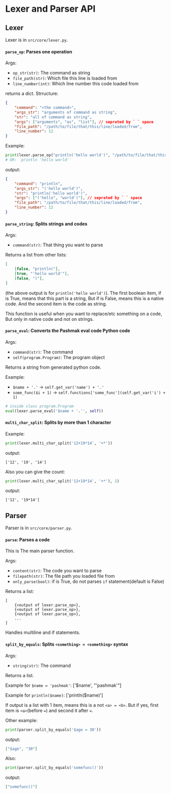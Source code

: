 # Lexer and Parser API

## Lexer
Lexer is in `src/core/lexer.py`.

#### `parse_op`: Parses one operation
Args:
- `op_str(str)`: The command as string
- `file_path(str)`: Which file this line is loaded from
- `line_number(int)`: Which line number this code loaded from

returns a dict.
Strructure:
```json
{
    "command": "<the command>",
    "args_str": "arguments of command as string",
    "str": "all of command as string",
    "args": ["arguments", "as", "list"], // seprated by ` ` space
    "file_path": "/path/to/file/that/this/line/loaded/from",
    "line_number": 12
}
```

Example:

```python
print(lexer.parse_op("println('hello world')", "/path/to/file/that/this/line/loaded/from", 12))
# OR: `println 'hello world'`
```

output:

```json
{
    "command": "println",
    "args_str": "('hello world')",
    "str": "println('hello world')",
    "args": ["('hello", "world')"], // seprated by ` ` space
    "file_path": "/path/to/file/that/this/line/loaded/from",
    "line_number": 12
}
```

#### `parse_string`: Splits strings and codes
Args:
- `command(str)`: That thing you want to parse

Returns a list from other lists:

```json
[
    [false, "println("],
    [true, "'hello world'"],
    [false, ")"],
]
```

(the above output is for `println('hello world')`).
The first boolean item, if is True, means that this part is a string,
But if is False, means this is a native code.
And the second item is the code as string.

This function is useful when you want to replace/etc something on a code,
But only in native code and not on strings.

#### `parse_eval`: Converts the Pashmak eval code Python code
Args:
- `command(str)`: The command
- `self(program.Program)`: The program object

Returns a string from generated python code.

Example:
- `$name + '.'` -> `self.get_var('name') + '.'`
- `some_func($i + 1)` -> `self.functions['some_func'](self.get_var('i') + 1)`

```python
# inside class program.Program
eval(lexer.parse_eval('$name + '.'', self))
```

#### `multi_char_split`: Splits by more than 1 character

Example:

```python
print(lexer.multi_char_split('12+19*14', '+*'))
```

output:

```
['12', '19', '14']
```

Also you can give the count:

```python
print(lexer.multi_char_split('12+19*14', '+*'), 1)
```

output:

```
['12', '19*14']
```

## Parser
Parser is in `src/core/parser.py`.

#### `parse`: Parses a code
This is The main parser function.

Args:
- `content(str)`: The code you want to parse
- `filepath(str)`: The file path you loaded file from
- `only_parse(bool)`: if is True, do not parses `if` statement(default is False)

Returns a list:

```
[
    {<output of lexer.parse_op>},
    {<output of lexer.parse_op>},
    {<output of lexer.parse_op>},
    ...
]
```

Handles multiline and if statements.

#### `split_by_equals`: Splits `<something> = <something>` syntax
Args:
- `string(str)`: The command

Returns a list.

Example for `$name = 'pashmak'`: ['$name', "'pashmak'"]

Example for `println($name)`: ['println($name)']

If output is a list with 1 item, means this is a not `<a> = <b>`.
But if yes, first item is `<a>`(before `=`) and second it after `=`.

Other example:

```python
print(parser.split_by_equals('$age = 30'))
```

output:

```json
["$age", "30"]
```

Also:

```python
print(parser.split_by_equals('somefunc()'))
```

output:

```json
["somefunc()"]
```

